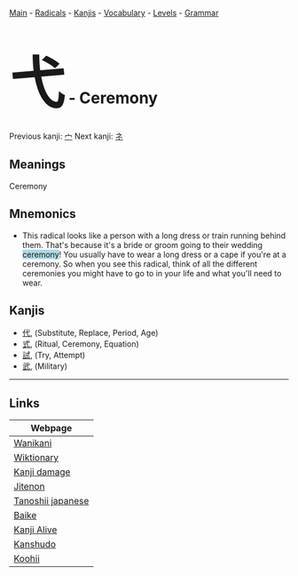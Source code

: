 <style> bigfont {font-size: 100px}</style>
[Main](../README.md) -
[Radicals](../radicals.md) -
[Kanjis](../kanjis.md) -
[Vocabulary](../vocabulary.md) -
[Levels](../levels.md) -
[Grammar](../grammar.md)
# <bigfont> 弋</bigfont> - Ceremony 

Previous kanji: [宀](宀.md) Next kanji: [ネ](ネ.md) 

## Meanings
 Ceremony
## Mnemonics
 * This radical looks like a person with a long dress or train running behind them. That's because it's a bride or groom going to their wedding <span style="background-color:#ADD8E6"> ceremony</span>! You usually have to wear a long dress or a cape if you're at a ceremony. So when you see this radical, think of all the different ceremonies you might have to go to in your life and what you'll need to wear.


## Kanjis
 * [代](../kanjis/代.md), (Substitute, Replace, Period, Age)
* [式](../kanjis/式.md), (Ritual, Ceremony, Equation)
* [試](../kanjis/試.md), (Try, Attempt)
* [武](../kanjis/武.md), (Military)



---

## Links 

| Webpage |
| --- |
| [Wanikani          ](https://www.wanikani.com/kanji/弋) |
| [Wiktionary        ](https://en.wiktionary.org/wiki/弋) |
| [Kanji damage      ](http://www.kanjidamage.com/kanji/search?utf8=✓&q=弋) |
| [Jitenon           ](https://jitenon.com/kanji/弋) |
| [Tanoshii japanese ](https://www.tanoshiijapanese.com/dictionary/kanji.cfm?k=弋) |
| [Baike             ](https://baike.baidu.com/item/弋) |
| [Kanji Alive       ](https://app.kanjialive.com/弋) |
| [Kanshudo          ](https://www.kanshudo.com/searchmn?q=弋) |
| [Koohii            ](https://kanji.koohii.com/study/kanji/弋) |

